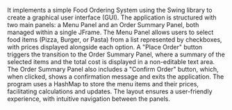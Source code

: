 It implements a simple Food Ordering System using the Swing library to create a graphical user interface (GUI). The application is structured with two main panels: a Menu Panel and 
an Order Summary Panel, both managed within a single JFrame. The Menu Panel allows users to select food items (Pizza, Burger, or Pasta) from a list represented by checkboxes,
with prices displayed alongside each option. A "Place Order" button triggers the transition to the Order Summary Panel, where a summary of the selected items and 
the total cost is displayed in a non-editable text area. The Order Summary Panel also includes a "Confirm Order" button, which, when clicked, shows a confirmation message and exits the application. 
The program uses a HashMap to store the menu items and their prices, facilitating calculations and updates. The layout ensures a user-friendly experience, with intuitive navigation between the panels.
